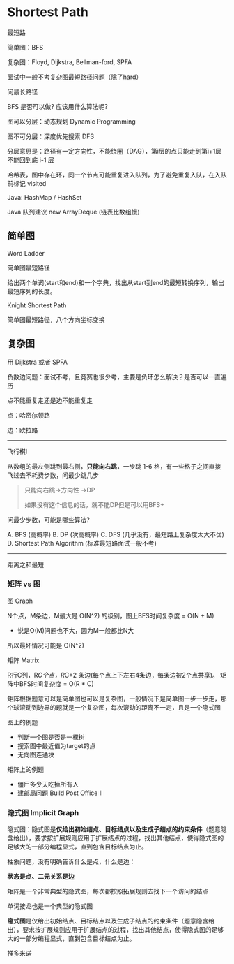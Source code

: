 # Shortest Path

最短路

简单图：BFS

复杂图：Floyd, Dijkstra, Bellman-ford, SPFA

面试中一般不考复杂图最短路径问题（除了hard）

问最长路径

BFS 是否可以做? 应该用什么算法呢?

图可以分层：动态规划 Dynamic Programming

图不可分层：深度优先搜索 DFS

分层意思是：路径有一定方向性，不能绕圈（DAG），第i层的点只能走到第i+1层不能回到底 i-1 层

哈希表，图中存在环，同一个节点可能重复进入队列，为了避免重复入队，在入队前标记 visited

Java: HashMap / HashSet

Java 队列建议 new ArrayDeque (链表比数组慢)

## 简单图

Word Ladder

简单图最短路径

给出两个单词(start和end)和一个字典，找出从start到end的最短转换序列，输出最短序列的长度。

Knight Shortest Path

简单图最短路径，八个方向坐标变换

## 复杂图

用 Dijkstra 或者 SPFA

负数边问题：面试不考，且竞赛也很少考，主要是负环怎么解决？是否可以一直遍历

点不能重复走还是边不能重复走

点：哈密尔顿路

边：欧拉路

---

飞行棋I

从数组的最左侧跳到最右侧，**只能向右跳**，一步跳 1-6 格，有一些格子之间直接飞过去不耗费步数，问最少跳几步

> 只能向右跳->方向性 ->DP
>
> 如果没有这个信息的话，就不能DP但是可以用BFS+

问最少步数，可能是哪些算法?

A. BFS (高概率)
B. DP (次高概率)
C. DFS (几乎没有，最短路上复杂度太大不优)
D. Shortest Path Algorithm (标准最短路面试一般不考)

---

距离之和最短

### 矩阵 vs 图

图 Graph

N个点，M条边，M最大是 O(N^2) 的级别，图上BFS时间复杂度 = O(N + M)

- 说是O(M)问题也不大，因为M一般都比N大

所以最坏情况可能是 O(N^2)

矩阵 Matrix

R行C列，R*C个点，R*C*2 条边(每个点上下左右4条边，每条边被2个点共享)。 矩阵中BFS时间复杂度 = O(R * C)

矩阵根据题意可以是简单图也可以是复杂图，一般情况下是简单图一步一步走，那个球滚动到边界的题就是一个复杂图，每次滚动的距离不一定，且是一个隐式图

图上的例题

- 判断一个图是否是一棵树
- 搜索图中最近值为target的点
- 无向图连通块

矩阵上的例题

- 僵尸多少天吃掉所有人
- 建邮局问题 Build Post Office II

### 隐式图 Implicit Graph

隐式图：隐式图是**仅给出初始结点、目标结点以及生成子结点的约束条件**（题意隐含给出），要求按扩展规则应用于扩展结点的过程，找出其他结点，使得隐式图的足够大的一部分编程显式，直到包含目标结点为止。

抽象问题，没有明确告诉什么是点，什么是边：

**状态是点、二元关系是边**

矩阵是一个非常典型的隐式图，每次都按照拓展规则去找下一个访问的结点

单词接龙也是一个典型的隐式图

**隐式图**是仅给出初始结点、目标结点以及生成子结点的约束条件（题意隐含给出），要求按扩展规则应用于扩展结点的过程，找出其他结点，使得隐式图的足够大的一部分编程显式，直到包含目标结点为止。

推多米诺